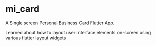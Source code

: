 # mi_card

A Single screen Personal Business Card Flutter App.

Learned about how to layout user interface elements on-screen using various flutter layout widgets
  
